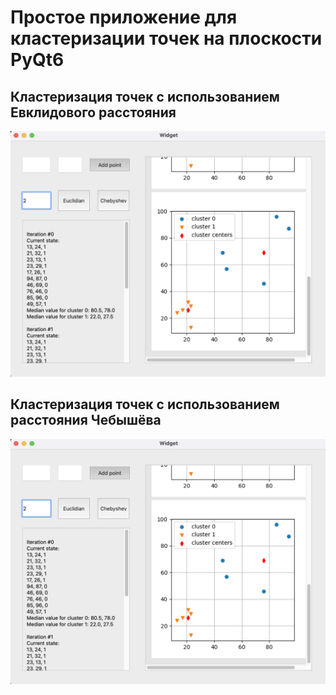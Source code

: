 # Простое приложение для кластеризации точек на плоскости PyQt6

## Кластеризация точек с использованием Евклидового расстояния
![screenshot](https://github.com/ezuryy/neural_networks_bmstu/blob/dev/lab09/screen1.png)

## Кластеризация точек с использованием расстояния Чебышёва
![screenshot](https://github.com/ezuryy/neural_networks_bmstu/blob/dev/lab09/screen1.png)

